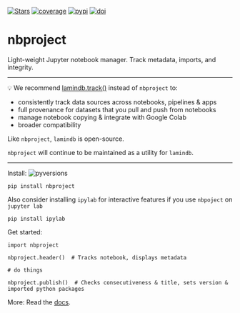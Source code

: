 [![Stars](https://img.shields.io/github/stars/laminlabs/nbproject?logo=GitHub&color=yellow)](https://github.com/laminlabs/nbproject)
[![coverage](https://codecov.io/gh/laminlabs/nbproject/branch/main/graph/badge.svg?token=05R04PR9RB)](https://codecov.io/gh/laminlabs/nbproject)
[![pypi](https://img.shields.io/pypi/v/nbproject?color=blue&label=pypi%20package)](https://pypi.org/project/nbproject)
[![doi](https://img.shields.io/badge/doi-10.56528%2Fnbp-lightgrey)](https://doi.org/10.56528/nbp)

# nbproject

Light-weight Jupyter notebook manager. Track metadata, imports, and integrity.

---

💡 We recommend [lamindb.track()](https://lamin.ai/docs/lamindb.track) instead of `nbproject` to:

- consistently track data sources across notebooks, pipelines & apps
- full provenance for datasets that you pull and push from notebooks
- manage notebook copying & integrate with Google Colab
- broader compatibility

Like `nbproject`, `lamindb` is open-source.

`nbproject` will continue to be maintained as a utility for `lamindb`.

---

Install: ![pyversions](https://img.shields.io/pypi/pyversions/nbproject)

```
pip install nbproject
```

Also consider installing `ipylab` for interactive features
if you use `nbpoject` on `jupyter lab`

```
pip install ipylab
```

Get started:

```
import nbproject

nbproject.header()  # Tracks notebook, displays metadata

# do things

nbproject.publish()  # Checks consecutiveness & title, sets version & imported python packages
```

More: Read the [docs](https://nbproject.lamin.ai).
